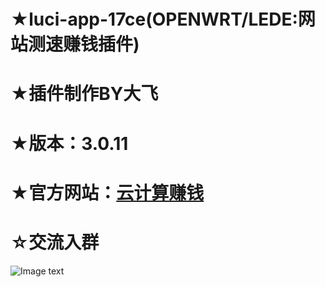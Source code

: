 # ★luci-app-17ce(OPENWRT/LEDE:网站测速赚钱插件)
# ★插件制作BY大飞

# ★版本：3.0.11

# ★官方网站：[云计算赚钱](https://www.yiluzhuanqian.com/P3VpZD0xMDEwOA%3D%3D)

# ☆交流入群

![Image text](https://github.com/FeiLianOS/luci-app-ipshare/blob/master/images/QQ_FeiLianOS.png)


